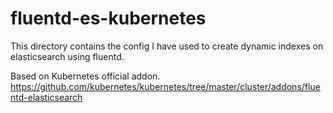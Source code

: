 # fluentd-es-kubernetes

This directory contains the config I have used to create dynamic indexes on elasticsearch using fluentd.

Based on Kubernetes official addon. https://github.com/kubernetes/kubernetes/tree/master/cluster/addons/fluentd-elasticsearch
